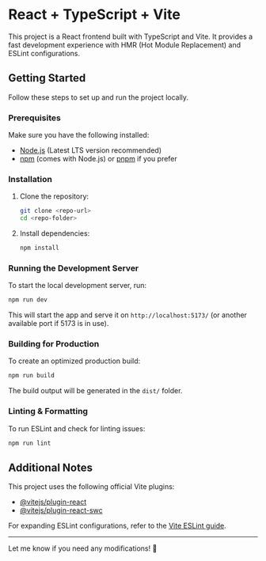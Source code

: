 # React + TypeScript + Vite

This project is a React frontend built with TypeScript and Vite. It provides a fast development experience with HMR (Hot Module Replacement) and ESLint configurations.

## Getting Started

Follow these steps to set up and run the project locally.

### Prerequisites

Make sure you have the following installed:
- [Node.js](https://nodejs.org/) (Latest LTS version recommended)
- [npm](https://www.npmjs.com/) (comes with Node.js) or [pnpm](https://pnpm.io/) if you prefer

### Installation

1. Clone the repository:
   ```sh
   git clone <repo-url>
   cd <repo-folder>
   ```

2. Install dependencies:
   ```sh
   npm install
   ```

### Running the Development Server

To start the local development server, run:
   ```sh
   npm run dev
   ```
This will start the app and serve it on `http://localhost:5173/` (or another available port if 5173 is in use).

### Building for Production

To create an optimized production build:
   ```sh
   npm run build
   ```
The build output will be generated in the `dist/` folder.

### Linting & Formatting

To run ESLint and check for linting issues:
   ```sh
   npm run lint
   ```

## Additional Notes

This project uses the following official Vite plugins:
- [@vitejs/plugin-react](https://github.com/vitejs/vite-plugin-react)
- [@vitejs/plugin-react-swc](https://github.com/vitejs/vite-plugin-react-swc)

For expanding ESLint configurations, refer to the [Vite ESLint guide](https://vitejs.dev/guide/).

---

Let me know if you need any modifications! 🚀

